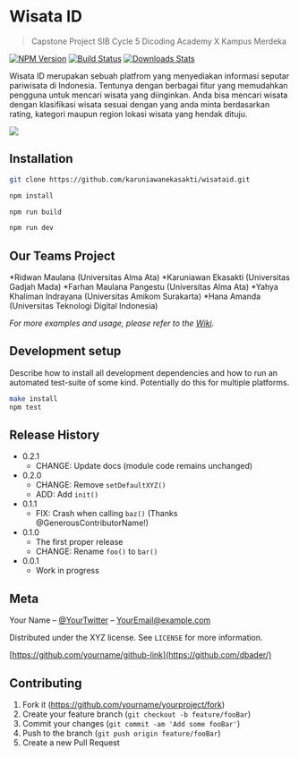 # Wisata ID
> Capstone Project SIB Cycle 5 Dicoding Academy X Kampus Merdeka

[![NPM Version][npm-image]][npm-url]
[![Build Status][travis-image]][travis-url]
[![Downloads Stats][npm-downloads]][npm-url]

Wisata ID merupakan sebuah platfrom yang menyediakan informasi seputar pariwisata di Indonesia. Tentunya dengan berbagai fitur yang memudahkan pengguna untuk mencari wisata yang diinginkan. Anda bisa mencari wisata dengan klasifikasi wisata sesuai dengan yang anda minta berdasarkan rating, kategori maupun region lokasi wisata yang hendak dituju.

![](header.png)

## Installation

```sh
git clone https://github.com/karuniawanekasakti/wisataid.git
```

```sh
npm install
```

```sh
npm run build
```

```sh
npm run dev
```
## Our Teams Project

*Ridwan Maulana (Universitas Alma Ata)
*Karuniawan Ekasakti (Universitas Gadjah Mada)
*Farhan Maulana Pangestu (Universitas Alma Ata)
*Yahya Khaliman Indrayana (Universitas Amikom Surakarta)
*Hana Amanda (Universitas Teknologi Digital Indonesia)

_For more examples and usage, please refer to the [Wiki][wiki]._

## Development setup

Describe how to install all development dependencies and how to run an automated test-suite of some kind. Potentially do this for multiple platforms.

```sh
make install
npm test
```

## Release History

* 0.2.1
    * CHANGE: Update docs (module code remains unchanged)
* 0.2.0
    * CHANGE: Remove `setDefaultXYZ()`
    * ADD: Add `init()`
* 0.1.1
    * FIX: Crash when calling `baz()` (Thanks @GenerousContributorName!)
* 0.1.0
    * The first proper release
    * CHANGE: Rename `foo()` to `bar()`
* 0.0.1
    * Work in progress

## Meta

Your Name – [@YourTwitter](https://twitter.com/dbader_org) – YourEmail@example.com

Distributed under the XYZ license. See ``LICENSE`` for more information.

[https://github.com/yourname/github-link](https://github.com/dbader/)

## Contributing

1. Fork it (<https://github.com/yourname/yourproject/fork>)
2. Create your feature branch (`git checkout -b feature/fooBar`)
3. Commit your changes (`git commit -am 'Add some fooBar'`)
4. Push to the branch (`git push origin feature/fooBar`)
5. Create a new Pull Request

<!-- Markdown link & img dfn's -->
[npm-image]: https://img.shields.io/npm/v/datadog-metrics.svg?style=flat-square
[npm-url]: https://npmjs.org/package/datadog-metrics
[npm-downloads]: https://img.shields.io/npm/dm/datadog-metrics.svg?style=flat-square
[travis-image]: https://img.shields.io/travis/dbader/node-datadog-metrics/master.svg?style=flat-square
[travis-url]: https://travis-ci.org/dbader/node-datadog-metrics
[wiki]: https://github.com/yourname/yourproject/wiki
